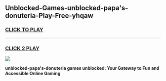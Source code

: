 
## Unblocked-Games-unblocked-papa's-donuteria-Play-Free-yhqaw
<h3>
<a href="https://premium76.site?title=unblocked-papa's-donuteria&ref=23A">CLICK TO PLAY</a></h3>
<hr>

<h3>
<a href="https://premium76.site?title=unblocked-papa's-donuteria&ref=23A">CLICK 2 PLAY</a>
  
</h3>

<a href="https://premium76.site?title=unblocked-papa's-donuteria&ref=23A"><img src="https://clearcache.store/games.png"></a>


**unblocked-papa's-donuteria games unblocked: Your Gateway to Fun and Accessible Online Gaming**
